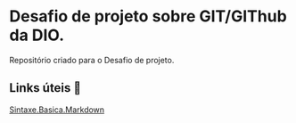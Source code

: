 # Desafio de projeto sobre GIT/GIThub da DIO.
Repositório criado para o Desafio de projeto.

## Links úteis 🔗

[Sintaxe.Basica.Markdown](https://www.markdownguide.org/basic-syntax/)
